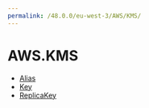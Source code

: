 ```yaml
---
permalink: /48.0.0/eu-west-3/AWS/KMS/
---
```


# AWS.KMS



* [Alias](Alias.md)
* [Key](Key.md)
* [ReplicaKey](ReplicaKey.md)